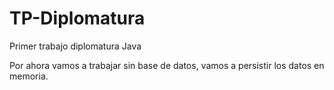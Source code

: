 TP-Diplomatura
==============

Primer trabajo diplomatura Java

Por ahora vamos a trabajar sin base de datos, vamos a persistir los datos en memoria.
